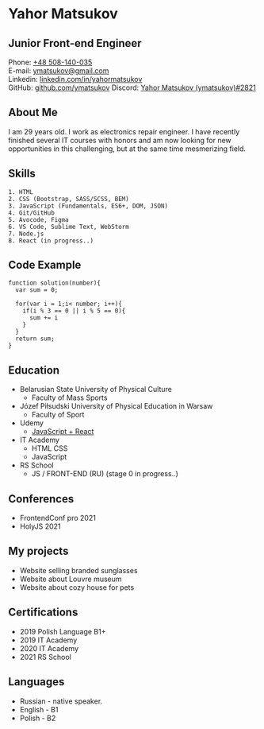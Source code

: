 # Yahor Matsukov

## Junior Front-end Engineer

Phone: [+48 508-140-035](tel:+48508140035)  
E-mail: [ymatsukov@gmail.com](mailto:ymatsukov@gmail.com)  
Linkedin: [linkedin.com/in/yahormatsukov](https://linkedin.com/in/yahormatsukov)  
GitHub: [github.com/ymatsukov](https://github.com/ymatsukov)
Discord: [Yahor Matsukov (ymatsukov)#2821](#)

## About Me
 
I am 29 years old. I work as electronics repair engineer. I have recently finished several IT courses with honors and am now looking for new opportunities in this challenging, but at the same time mesmerizing field.
 
## Skills

    1. HTML
    2. CSS (Bootstrap, SASS/SCSS, BEM)
    3. JavaScript (Fundamentals, ES6+, DOM, JSON)
    4. Git/GitHub
    5. Avocode, Figma
    6. VS Code, Sublime Text, WebStorm
    7. Node.js
    8. React (in progress..)

## Code Example

``` 
function solution(number){
  var sum = 0;
  
  for(var i = 1;i< number; i++){
    if(i % 3 == 0 || i % 5 == 0){
      sum += i
    }
  }
  return sum;
}
```

## Education

* Belarusian State University of Physical Culture
    *    Faculty of Mass Sports
* Józef Piłsudski University of Physical Education in Warsaw
    *    Faculty of Sport
* Udemy
    *    [JavaScript + React](https://www.udemy.com/course/javascript_full/)
* IT Academy 
    *    HTML CSS
    *    JavaScript
* RS School
    *    JS / FRONT-END (RU) (stage 0 in progress..)

## Conferences

* FrontendConf pro 2021
* HolyJS 2021

## My projects

* Website selling branded sunglasses
* Website about Louvre museum
* Website about cozy house for pets

## Certifications
 
*   2019 Polish Language B1+
*   2019 IT Academy
*   2020 IT Academy
*   2021 RS School

## Languages
 
*   Russian - native speaker.
*   English - B1
*   Polish - B2
